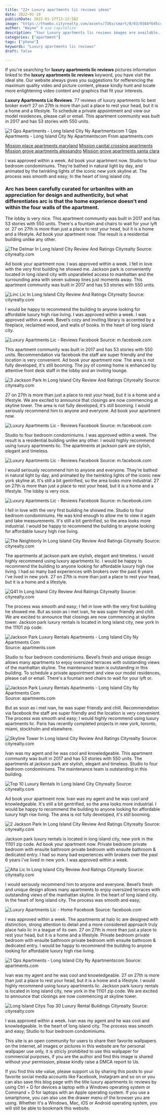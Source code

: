 ```yaml
---
title: "22+ Luxury apartments lic reviews ideas"
date: 2022-01-19
publishDate: 2022-01-27T13:12:58Z
image: "https://thumbs.cityrealty.com/assets/736x/smart/0/03/0368f645ccda2a372b7bf4a620a3bebd272a3271/long-island-city.jpg"
author: "Wayne" # use capitalize
description: "Your Luxury apartments lic reviews images are available. Luxury apartments lic reviews are a topic that is being searched for and liked by netizens now. You can Get the Luxury apartments lic reviews files here. Find and Download all free vectors."
categories: ["apartment"]
tags: ["phone"]
keywords: "Luxury apartments lic reviews"
draft: false

---
```


If you're searching for **luxury apartments lic reviews** pictures information linked to the **luxury apartments lic reviews** keyword, you have visit the ideal  site.  Our website always  gives you  suggestions  for refferencing  the maximum  quality video and picture  content, please kindly hunt and locate more enlightening video content and graphics  that fit your interests.

**Luxury Apartments Lic Reviews**. 77 reviews of luxury apartments lic best broker ever!! 27 on 27th is more than just a place to rest your head, but it is a home and a lifestyle. To schedule a private appointment and view our model residences, please call or email. This apartment community was built in 2017 and has 53 stories with 550 units.

![1 Qps Apartments - Long Island City Ny Apartmentscom](https://images1.apartments.com/i2/gHSoNIiHD3fIc_2gjN6K0XFHtpXzSTDbpOGx5Ec0ZAs/111/1-qps-long-island-city-ny-primary-photo.jpg "1 Qps Apartments - Long Island City Ny Apartmentscom")
1 Qps Apartments - Long Island City Ny Apartmentscom From apartments.com

[Mission place apartments maryland](/mission-place-apartments-maryland/)
[Mission capital crossing apartments](/mission-capital-crossing-apartments/)
[Mission grove apartments alessandro](/mission-grove-apartments-alessandro/)
[Mission grove apartments santa clara](/mission-grove-apartments-santa-clara/)

I was approved within a week. Ad book your apartment now. Studio to four bedroom condominiums. They’re bathed in natural light by day, and animated by the twinkling lights of the iconic new york skyline at. The process was smooth and easy; In the heart of long island city.

### Arc has been carefully curated for urbanites with an appreciation for design and authenticity, but what differentiates arc is that the home experience doesn’t end within the four walls of the apartment.

The lobby is very nice. This apartment community was built in 2017 and has 53 stories with 550 units. There&#039;s a fountain and chairs to wait for your lyft or. 27 on 27th is more than just a place to rest your head, but it is a home and a lifestyle. Ad book your apartment now. The result is a residential building unlike any other.


![The Delmar In Long Island City Review And Ratings Cityrealty](https://thumbs.cityrealty.com/assets/0x0/smart/8/8e/8efec97917bff764ba8af9bdc25541af729e1769/the-delmar-41-17-28th-street.jpg "The Delmar In Long Island City Review And Ratings Cityrealty")
Source: cityrealty.com

Ad book your apartment now. I was approved within a week. I fell in love with the very first building he showed me. Jackson park is conveniently located in long island city with unparalleled access to manhattan and the surrounding area with seven subway lines just moments away. This apartment community was built in 2017 and has 53 stories with 550 units.

![Linc Lic In Long Island City Review And Ratings Cityrealty](https://thumbs.cityrealty.com/assets/0x0/smart/f/fa/fa53b52d74aa8b2a31f00740ceec8aedf8e6c73a/linc-lic-43-10-crescent-street.jpg "Linc Lic In Long Island City Review And Ratings Cityrealty")
Source: cityrealty.com

I would be happy to recommend the building to anyone looking for affordable luxury high rise living. I was approved within a week. I was approved within a week. Bevel’s cozy and inviting library is accented by a fireplace, reclaimed wood, and walls of books. In the heart of long island city.

![Luxury Apartments Lic - Reviews Facebook](https://lookaside.fbsbx.com/lookaside/crawler/media/?media_id=1070863019780870 "Luxury Apartments Lic - Reviews Facebook")
Source: m.facebook.com

This apartment community was built in 2017 and has 53 stories with 550 units. Recommendation via facebook the staff are super friendly and the location is very convenient. Ad book your apartment now. The area is not fully developed, it&#039;s still booming. The joy of coming home is enhanced by attentive front desk staff in the lobby and an inviting lounge.

![3 Jackson Park In Long Island City Review And Ratings Cityrealty](https://thumbs.cityrealty.com/assets/0x0/smart/5/5f/5f0bcefb9cef4acf3dd909ea89f6eaa13cedbc3c/3-jackson-park-28-10-jackson-avenue.jpg "3 Jackson Park In Long Island City Review And Ratings Cityrealty")
Source: cityrealty.com

27 on 27th is more than just a place to rest your head, but it is a home and a lifestyle. We are excited to announce that closings are now commencing at skyline tower. The area is not fully developed, it&#039;s still booming. I would seriously recommend him to anyone and everyone. Ad book your apartment now.

![Luxury Apartments Lic - Reviews Facebook](https://lookaside.fbsbx.com/lookaside/crawler/media/?media_id=1070863016447537 "Luxury Apartments Lic - Reviews Facebook")
Source: m.facebook.com

Studio to four bedroom condominiums. I was approved within a week. The result is a residential building unlike any other. I would highly recommend using luxury apartments lic. The apartments at jackson park are stylish, elegant and timeless.

![Luxury Apartments Lic - Reviews Facebook](https://lookaside.fbsbx.com/lookaside/crawler/media/?media_id=1070863013114204 "Luxury Apartments Lic - Reviews Facebook")
Source: m.facebook.com

I would seriously recommend him to anyone and everyone. They’re bathed in natural light by day, and animated by the twinkling lights of the iconic new york skyline at. It&#039;s still a bit gentrified, so the area looks more industrial. 27 on 27th is more than just a place to rest your head, but it is a home and a lifestyle. The lobby is very nice.

![Luxury Apartments Lic - Reviews Facebook](https://lookaside.fbsbx.com/lookaside/crawler/media/?media_id=1070863009780871 "Luxury Apartments Lic - Reviews Facebook")
Source: m.facebook.com

I fell in love with the very first building he showed me. Studio to four bedroom condominiums. He was kind enough to allow me to view it again and take measurements. It&#039;s still a bit gentrified, so the area looks more industrial. I would be happy to recommend the building to anyone looking for affordable luxury high rise living.

![The Neighborly In Long Island City Review And Ratings Cityrealty](https://thumbs.cityrealty.com/assets/0x0/smart/7/74/746d281669290c672e484dcaaa79ef876cacb4bd/the-neighborly-37-14-34th-street.jpg "The Neighborly In Long Island City Review And Ratings Cityrealty")
Source: cityrealty.com

The apartments at jackson park are stylish, elegant and timeless. I would highly recommend using luxury apartments lic. I would be happy to recommend the building to anyone looking for affordable luxury high rise living. I had so many bad experiences with brokers over the past 6 years i&#039;ve lived in new york. 27 on 27th is more than just a place to rest your head, but it is a home and a lifestyle.

![Q41 In Long Island City Review And Ratings Cityrealty](https://thumbs.cityrealty.com/assets/0x0/smart/9/90/905d8087c79cca5b4882f21e6a9870b6ff6fa481/q41-23-10-41st-avenue.jpg "Q41 In Long Island City Review And Ratings Cityrealty")
Source: cityrealty.com

The process was smooth and easy; I fell in love with the very first building he showed me. But as soon as i met ivan, he was super friendly and chill. We are excited to announce that closings are now commencing at skyline tower. Jackson park luxury rentals is located in long island city, new york in the 11101 zip code.

![Jackson Park Luxury Rentals Apartments - Long Island City Ny Apartments Com](https://images1.apartments.com/i2/W_qX68gdK87G8COc4Wy1UKYVtCW20e9J7Kkrq43qAmM/111/jackson-park-luxury-rentals-long-island-city-ny-primary-photo.jpg "Jackson Park Luxury Rentals Apartments - Long Island City Ny Apartments Com")
Source: apartments.com

Studio to four bedroom condominiums. Bevel’s fresh and unique design allows many apartments to enjoy oversized terraces with outstanding views of the manhattan skyline. The maintenance team is outstanding in this building. To schedule a private appointment and view our model residences, please call or email. There&#039;s a fountain and chairs to wait for your lyft or.

![Jackson Park Luxury Rentals Apartments - Long Island City Ny Apartments Com](https://images1.apartments.com/i2/6mB9fHrBWWmJOVU-U3sbR8znQPWYMZNNSL5L6QXV6CQ/117/jackson-park-luxury-rentals-long-island-city-ny-building-photo.jpg?p=1 "Jackson Park Luxury Rentals Apartments - Long Island City Ny Apartments Com")
Source: apartments.com

But as soon as i met ivan, he was super friendly and chill. Recommendation via facebook the staff are super friendly and the location is very convenient. The process was smooth and easy; I would highly recommend using luxury apartments lic. Paris has recently completed projects in new york, toronto, miami, stockholm and elsewhere.

![Skyline Tower In Long Island City Review And Ratings Cityrealty](https://thumbs.cityrealty.com/assets/0x0/smart/7/75/7582823350ceff67f47f7c0c42d329e8dd0d1b62/skyline-tower-3-court-square.jpg "Skyline Tower In Long Island City Review And Ratings Cityrealty")
Source: cityrealty.com

Ivan was my agent and he was cool and knowledgeable. This apartment community was built in 2017 and has 53 stories with 550 units. The apartments at jackson park are stylish, elegant and timeless. Studio to four bedroom condominiums. The maintenance team is outstanding in this building.

![Top 10 Luxury Rentals In Long Island City Cityrealty](https://thumbs.cityrealty.com/assets/400x/smart/6/66/66ec5ad28b096358fe5fc6558b55dc3913e7b6a9/hayden-43-25-hunter-street.jpg "Top 10 Luxury Rentals In Long Island City Cityrealty")
Source: cityrealty.com

Ad book your apartment now. Ivan was my agent and he was cool and knowledgeable. It&#039;s still a bit gentrified, so the area looks more industrial. I would be happy to recommend the building to anyone looking for affordable luxury high rise living. The area is not fully developed, it&#039;s still booming.

![2 Jackson Park In Long Island City Review And Ratings Cityrealty](https://thumbs.cityrealty.com/assets/0x0/smart/a/ae/ae197040885aaf3088e8fc464005d8dda9ed1a20/2-jackson-park-28-30-jackson-avenue.jpg "2 Jackson Park In Long Island City Review And Ratings Cityrealty")
Source: cityrealty.com

Jackson park luxury rentals is located in long island city, new york in the 11101 zip code. Ad book your apartment now. Private bedroom private bedroom with ensuite bathroom private bedroom with ensuite bathroom &amp; dedicated entry. I had so many bad experiences with brokers over the past 6 years i&#039;ve lived in new york. I was approved within a week.

![Alta Lic In Long Island City Review And Ratings Cityrealty](https://thumbs.cityrealty.com/assets/0x0/smart/2/22/22e0be6630be4d8a1ee7e9fef54a196b3e6602f0/alta-lic-29-22-northern-boulevard.jpg "Alta Lic In Long Island City Review And Ratings Cityrealty")
Source: cityrealty.com

I would seriously recommend him to anyone and everyone. Bevel’s fresh and unique design allows many apartments to enjoy oversized terraces with outstanding views of the manhattan skyline. In the heart of long island city. In the heart of long island city. The process was smooth and easy;

![Luxury Apartments Lic - Home Facebook](https://lookaside.fbsbx.com/lookaside/crawler/media/?media_id=1070863023114203 "Luxury Apartments Lic - Home Facebook")
Source: facebook.com

I was approved within a week. The apartments at halo lic are designed with distinction, strong attention to detail and a more considered approach truly place halo lic in a league of its own. 27 on 27th is more than just a place to rest your head, but it is a home and a lifestyle. Private bedroom private bedroom with ensuite bathroom private bedroom with ensuite bathroom &amp; dedicated entry. I would be happy to recommend the building to anyone looking for affordable luxury high rise living.

![1 Qps Apartments - Long Island City Ny Apartmentscom](https://images1.apartments.com/i2/gHSoNIiHD3fIc_2gjN6K0XFHtpXzSTDbpOGx5Ec0ZAs/111/1-qps-long-island-city-ny-primary-photo.jpg "1 Qps Apartments - Long Island City Ny Apartmentscom")
Source: apartments.com

Ivan was my agent and he was cool and knowledgeable. 27 on 27th is more than just a place to rest your head, but it is a home and a lifestyle. I would highly recommend using luxury apartments lic. Jackson park luxury rentals is located in long island city, new york in the 11101 zip code. We are excited to announce that closings are now commencing at skyline tower.

![Long Island Citys Top 30 Luxury Rental Buildings Cityrealty](https://thumbs.cityrealty.com/assets/736x/smart/0/03/0368f645ccda2a372b7bf4a620a3bebd272a3271/long-island-city.jpg "Long Island Citys Top 30 Luxury Rental Buildings Cityrealty")
Source: cityrealty.com

I was approved within a week. Ivan was my agent and he was cool and knowledgeable. In the heart of long island city. The process was smooth and easy; Studio to four bedroom condominiums.

This site is an open community for users to share their favorite wallpapers on the internet, all images or pictures in this website are for personal wallpaper use only, it is stricly prohibited to use this wallpaper for commercial purposes, if you are the author and find this image is shared without your permission, please kindly raise a DMCA report to Us.

If you find this site value, please support us by sharing this posts to your favorite social media accounts like Facebook, Instagram and so on or you can also save this blog page with the title luxury apartments lic reviews by using Ctrl + D for devices a laptop with a Windows operating system or Command + D for laptops with an Apple operating system. If you use a smartphone, you can also use the drawer menu of the browser you are using. Whether it's a Windows, Mac, iOS or Android operating system, you will still be able to bookmark this website.
